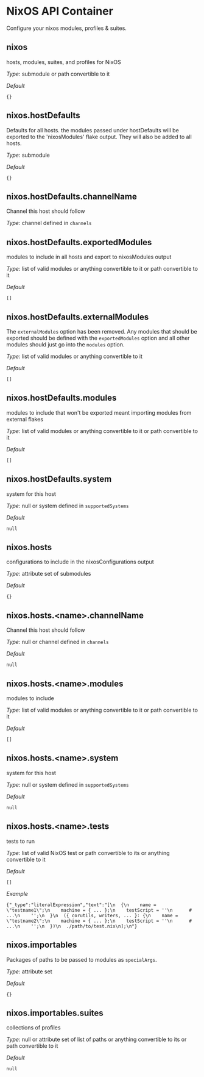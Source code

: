 # NixOS API Container

Configure your nixos modules, profiles & suites.

## nixos

hosts, modules, suites, and profiles for NixOS

_*Type*_:
submodule or path convertible to it

_*Default*_

```
{}
```

## nixos.hostDefaults

Defaults for all hosts.
the modules passed under hostDefaults will be exported
to the 'nixosModules' flake output.
They will also be added to all hosts.

_*Type*_:
submodule

_*Default*_

```
{}
```

## nixos.hostDefaults.channelName

Channel this host should follow

_*Type*_:
channel defined in `channels`

## nixos.hostDefaults.exportedModules

modules to include in all hosts and export to nixosModules output

_*Type*_:
list of valid modules or anything convertible to it or path convertible to it

_*Default*_

```
[]
```

## nixos.hostDefaults.externalModules

The `externalModules` option has been removed.
Any modules that should be exported should be defined with the `exportedModules`
option and all other modules should just go into the `modules` option.

_*Type*_:
list of valid modules or anything convertible to it

_*Default*_

```
[]
```

## nixos.hostDefaults.modules

modules to include that won't be exported
meant importing modules from external flakes

_*Type*_:
list of valid modules or anything convertible to it or path convertible to it

_*Default*_

```
[]
```

## nixos.hostDefaults.system

system for this host

_*Type*_:
null or system defined in `supportedSystems`

_*Default*_

```
null
```

## nixos.hosts

configurations to include in the nixosConfigurations output

_*Type*_:
attribute set of submodules

_*Default*_

```
{}
```

## nixos.hosts.\<name\>.channelName

Channel this host should follow

_*Type*_:
null or channel defined in `channels`

_*Default*_

```
null
```

## nixos.hosts.\<name\>.modules

modules to include

_*Type*_:
list of valid modules or anything convertible to it or path convertible to it

_*Default*_

```
[]
```

## nixos.hosts.\<name\>.system

system for this host

_*Type*_:
null or system defined in `supportedSystems`

_*Default*_

```
null
```

## nixos.hosts.\<name\>.tests

tests to run

_*Type*_:
list of valid NixOS test or path convertible to its or anything convertible to it

_*Default*_

```
[]
```

_*Example*_

```
{"_type":"literalExpression","text":"[\n  {\n    name = \"testname1\";\n    machine = { ... };\n    testScript = ''\n      # ...\n    '';\n  }\n  ({ corutils, writers, ... }: {\n    name = \"testname2\";\n    machine = { ... };\n    testScript = ''\n      # ...\n    '';\n  })\n  ./path/to/test.nix\n];\n"}
```

## nixos.importables

Packages of paths to be passed to modules as `specialArgs`.

_*Type*_:
attribute set

_*Default*_

```
{}
```

## nixos.importables.suites

collections of profiles

_*Type*_:
null or attribute set of list of paths or anything convertible to its or path convertible to it

_*Default*_

```
null
```
